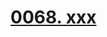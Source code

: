 # [0068. xxx](https://github.com/Tdahuyou/TNotes.react/tree/main/notes/0068.%20xxx)

<!-- region:toc -->



<!-- endregion:toc -->
